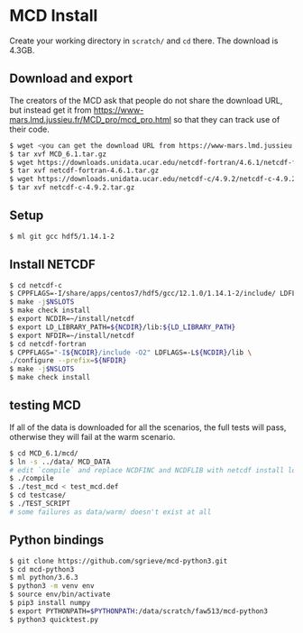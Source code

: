 # MCD Install

Create your working directory in `scratch/` and `cd` there. The download is 4.3GB.

## Download and export

The creators of the MCD ask that people do not share the download URL, but instead get it from https://www-mars.lmd.jussieu.fr/MCD_pro/mcd_pro.html so that they can track use of their code.

```sh
$ wget <you can get the download URL from https://www-mars.lmd.jussieu.fr/MCD_pro/mcd_pro.html>
$ tar xvf MCD_6.1.tar.gz
$ wget https://downloads.unidata.ucar.edu/netcdf-fortran/4.6.1/netcdf-fortran-4.6.1.tar.gz
$ tar xvf netcdf-fortran-4.6.1.tar.gz
$ wget https://downloads.unidata.ucar.edu/netcdf-c/4.9.2/netcdf-c-4.9.2.tar.gz
$ tar xvf netcdf-c-4.9.2.tar.gz
```

## Setup

```sh
$ ml git gcc hdf5/1.14.1-2
```

## Install NETCDF

```sh
$ cd netcdf-c
$ CPPFLAGS=-I/share/apps/centos7/hdf5/gcc/12.1.0/1.14.1-2/include/ LDFLAGS=-L/share/apps/centos7/hdf5/gcc/12.1.0/1.14.1-2/lib/ ./configure --prefix=/data/home/faw513/install/netcdf/
$ make -j$NSLOTS
$ make check install
$ export NCDIR=~/install/netcdf
$ export LD_LIBRARY_PATH=${NCDIR}/lib:${LD_LIBRARY_PATH}
$ export NFDIR=~/install/netcdf
$ cd netcdf-fortran
$ CPPFLAGS="-I${NCDIR}/include -O2" LDFLAGS=-L${NCDIR}/lib \
./configure --prefix=${NFDIR}
$ make -j$NSLOTS
$ make check install
```

## testing MCD

If all of the data is downloaded for all the scenarios, the full tests will pass, otherwise they will fail at the warm scenario.

```sh
$ cd MCD_6.1/mcd/
$ ln -s ../data/ MCD_DATA
# edit `compile` and replace NCDFINC and NCDFLIB with netcdf install location
$ ./compile
$ ./test_mcd < test_mcd.def
$ cd testcase/
$ ./TEST_SCRIPT
# some failures as data/warm/ doesn't exist at all
```

## Python bindings

```sh
$ git clone https://github.com/sgrieve/mcd-python3.git
$ cd mcd-python3
$ ml python/3.6.3
$ python3 -m venv env
$ source env/bin/activate
$ pip3 install numpy
$ export PYTHONPATH=$PYTHONPATH:/data/scratch/faw513/mcd-python3
$ python3 quicktest.py
```
